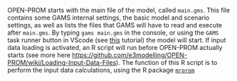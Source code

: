OPEN-PROM starts with the main file of the model, called `main.gms`. This file contains some GAMS internal settings, the basic model and scenario settings, as well as lists the files that GAMS will have to read and execute after `main.gms`. By typing `gams main.gms` in the console, or using the `GAMS` task runner button in VScode (see [this](https://github.com/e3modelling/OPEN-PROM/wiki/VS-code-Task-Runner-Tutorial) tutorial) the model will start. If input data loading is activated, an R script will run before OPEN-PROM actually starts (see more here https://github.com/e3modelling/OPEN-PROM/wiki/Loading-Input-Data-Files). The function of this R script is to perform the input data calculations, using the R package [`mrprom`](https://github.com/e3modelling/mrprom)
